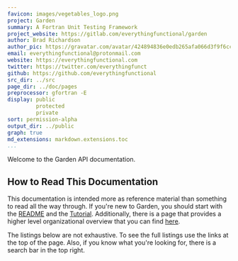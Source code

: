 ```yaml
---
favicon: images/vegetables_logo.png
project: Garden
summary: A Fortran Unit Testing Framework
project_website: https://gitlab.com/everythingfunctional/garden
author: Brad Richardson
author_pic: https://gravatar.com/avatar/424894836e0edb265afa066d3f9f6cc9
email: everythingfunctional@protonmail.com
website: https://everythingfunctional.com
twitter: https://twitter.com/everythingfunct
github: https://github.com/everythingfunctional
src_dir: ../src
page_dir: ../doc/pages
preprocessor: gfortran -E
display: public
         protected
         private
sort: permission-alpha
output_dir: ../public
graph: true
md_extensions: markdown.extensions.toc
...
```


Welcome to the Garden API documentation.

## How to Read This Documentation

This documentation is intended more as reference material than something to read all the way through.
If you're new to Garden, you should start with the [README] and the [Tutorial].
Additionally, there is a page that provides a higher level organizational overview that you can find [here](./page/Organized_Listing.html).

The listings below are not exhaustive.
To see the full listings use the links at the top of the page.
Also, if you know what you're looking for, there is a search bar in the top right.

[README]: https://gitlab.com/everythingfunctional/garden/-/blob/main/README.md
[Tutorial]: ./page/Tutorial.html
